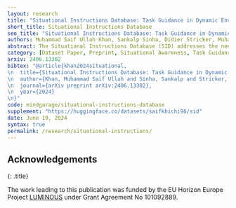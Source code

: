```yaml
---
layout: research
title: "Situational Instructions Database: Task Guidance in Dynamic Environments"
short_title: Situational Instructions Database
seo_title: "Situational Instructions Database: Task Guidance in Dynamic Environments"
authors: Muhammad Saif Ullah Khan, Sankalp Sinha, Didier Stricker, Muhammad Zeshan Afzal
abstract: The Situational Instructions Database (SID) addresses the need for enhanced situational awareness in artificial intelligence (AI) systems operating in dynamic environments. By integrating detailed scene graphs with dynamically generated, task-specific instructions, SID provides a novel dataset that allows AI systems to perform complex, real-world tasks with improved context sensitivity and operational accuracy. This dataset leverages advanced generative models to simulate a variety of realistic scenarios based on the 3D Semantic Scene Graphs (3DSSG) dataset, enriching it with scenario-specific information that details environmental interactions and tasks. SID facilitates the development of AI applications that can adapt to new and evolving conditions without extensive retraining, supporting research in autonomous technology and AI-driven decision-making processes. This dataset is instrumental in developing robust, context-aware AI agents capable of effectively navigating and responding to unpredictable settings. Available for research and development, SID serves as a critical resource for advancing the capabilities of intelligent systems in complex environments.
category: [Dataset Paper, Preprint, Situational Awareness, Task Guidance, NLP]
arxiv: 2406.13302
bibtex: "@article{khan2024situational,
\n  title={Situational Instructions Database: Task Guidance in Dynamic Environments},
\n  author={Khan, Muhammad Saif Ullah and Sinha, Sankalp and Stricker, Didier Afzal, Muhammad Zeshan},
\n  journal={arXiv preprint arXiv:2406.13302},
\n  year={2024}
\n}"
code: mindgarage/situational-instructions-database
supplement: "https://huggingface.co/datasets/saifkhichi96/sid"
date: June 19, 2024
syntax: true
permalink: /research/situational-instructions/
---
```


## Acknowledgements
{: .title}

The work leading to this publication was funded by the EU Horizon Europe Project [LUMINOUS](http://luminous-horizon.eu) under Grant Agreement No 101092889.
